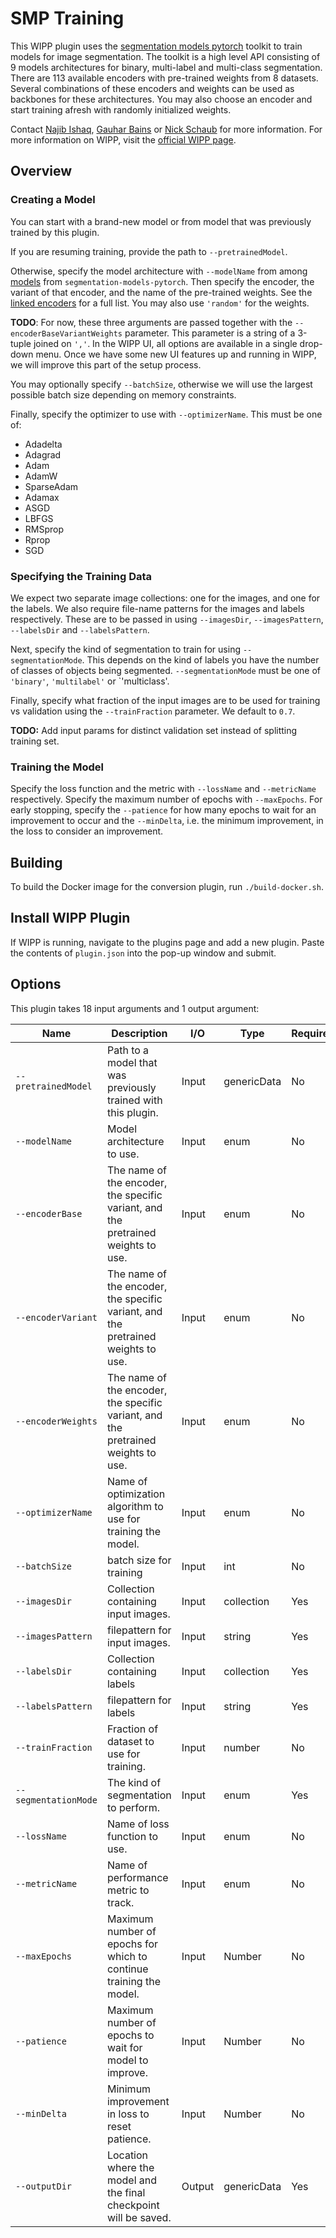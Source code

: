 # SMP Training

This WIPP plugin uses the [segmentation models pytorch](https://github.com/qubvel/segmentation_models.pytorch) toolkit to train models for image segmentation.
The toolkit is a high level API consisting of 9 models architectures for binary, multi-label and multi-class segmentation.
There are 113 available encoders with pre-trained weights from 8 datasets.
Several combinations of these encoders and weights can be used as backbones for these architectures.
You may also choose an encoder and start training afresh with randomly initialized weights.

Contact [Najib Ishaq](mailto:najib.ishaq@axleinfo.com), [Gauhar Bains](mailto:gauhar.bains@labshare.org) or [Nick Schaub](mailto:nick.schaub@labshare.org) for more information.
For more information on WIPP, visit the [official WIPP page](https://isg.nist.gov/deepzoomweb/software/wipp).

## Overview

### Creating a Model

You can start with a brand-new model or from model that was previously trained by this plugin.

If you are resuming training, provide the path to `--pretrainedModel`.

Otherwise, specify the model architecture with `--modelName` from among [models](https://smp.readthedocs.io/en/latest/models.html) from `segmentation-models-pytorch`.
Then specify the encoder, the variant of that encoder, and the name of the pre-trained weights.
See the [linked encoders](https://smp.readthedocs.io/en/latest/encoders.html) for a full list.
You may also use `'random'` for the weights.

**TODO**: For now, these three arguments are passed together with the `--encoderBaseVariantWeights` parameter.
This parameter is a string of a 3-tuple joined on `','`.
In the WIPP UI, all options are available in a single drop-down menu.
Once we have some new UI features up and running in WIPP, we will improve this part of the setup process.

You may optionally specify `--batchSize`, otherwise we will use the largest possible batch size depending on memory constraints.

Finally, specify the optimizer to use with `--optimizerName`.
This must be one of:

 * Adadelta
 * Adagrad
 * Adam
 * AdamW
 * SparseAdam
 * Adamax
 * ASGD
 * LBFGS
 * RMSprop
 * Rprop
 * SGD

### Specifying the Training Data

We expect two separate image collections: one for the images, and one for the labels.
We also require file-name patterns for the images and labels respectively.
These are to be passed in using `--imagesDir`, `--imagesPattern`, `--labelsDir` and `--labelsPattern`.

Next, specify the kind of segmentation to train for using `--segmentationMode`.
This depends on the kind of labels you have the number of classes of objects being segmented.
`--segmentationMode` must be one of `'binary'`, `'multilabel'` or `'multiclass'.

Finally, specify what fraction of the input images are to be used for training vs validation using the `--trainFraction` parameter.
We default to `0.7`.

**TODO:** Add input params for distinct validation set instead of splitting training set.

### Training the Model

Specify the loss function and the metric with `--lossName` and `--metricName` respectively.
Specify the maximum number of epochs with `--maxEpochs`.
For early stopping, specify the `--patience` for how many epochs to wait for an improvement to occur and the `--minDelta`, i.e. the minimum improvement, in the loss to consider an improvement.

## Building

To build the Docker image for the conversion plugin, run `./build-docker.sh`.

## Install WIPP Plugin

If WIPP is running, navigate to the plugins page and add a new plugin.
Paste the contents of `plugin.json` into the pop-up window and submit.

## Options

This plugin takes 18 input arguments and 1 output argument:

| Name          | Description             | I/O    | Type   | Required | Default |
|---------------|-------------------------|--------|--------|----------|---------|
| `--pretrainedModel` | Path to a model that was previously trained with this plugin. | Input | genericData | No | - |
| `--modelName` | Model architecture to use. | Input | enum | No | Unet |
| `--encoderBase` | The name of the encoder, the specific variant, and the pretrained weights to use. | Input | enum | No | ResNet |
| `--encoderVariant` | The name of the encoder, the specific variant, and the pretrained weights to use. | Input | enum | No | resnet34 |
| `--encoderWeights` | The name of the encoder, the specific variant, and the pretrained weights to use. | Input | enum | No | imagenet |
| `--optimizerName` | Name of optimization algorithm to use for training the model. | Input | enum | No | Adam |
| `--batchSize` | batch size for training | Input | int | No | - |
| `--imagesDir` | Collection containing input images. | Input | collection | Yes | - |
| `--imagesPattern` | filepattern for input images. | Input | string | Yes | - |
| `--labelsDir` | Collection containing labels | Input | collection | Yes | - |
| `--labelsPattern` | filepattern for labels | Input | string | Yes | - |
| `--trainFraction` | Fraction of dataset to use for training. | Input | number | No | 0.7 |
| `--segmentationMode` | The kind of segmentation to perform. | Input | enum | Yes | - |
| `--lossName` | Name of loss function to use. | Input | enum | No | JaccardLoss |
| `--metricName` | Name of performance metric to track. | Input | enum | No | IoU |
| `--maxEpochs` | Maximum number of epochs for which to continue training the model. | Input | Number | No | 100 |
| `--patience` | Maximum number of epochs to wait for model to improve. | Input | Number | No | 10 |
| `--minDelta` | Minimum improvement in loss to reset patience. | Input | Number | No | 1e-4 |
| `--outputDir` | Location where the model and the final checkpoint will be saved. | Output | genericData | Yes | - |
